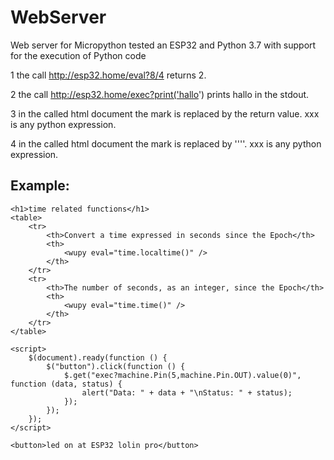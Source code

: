 # WebServer

Web server for Micropython tested an ESP32 and Python 3.7 with support for the execution of Python code

1 the call http://esp32.home/eval?8/4 returns 2.

2 the call http://esp32.home/exec?print('hallo') prints hallo in the stdout.

3 in the called html document the mark <wupy eval = 'xxx' /> is replaced by the return value. xxx is any python expression.

4 in the called html document the mark <wupy exec = 'xxx' /> is replaced by ''''. xxx is any python expression.

## Example:

    <h1>time related functions</h1>
    <table>
        <tr>
            <th>Convert a time expressed in seconds since the Epoch</th>
            <th>
                <wupy eval="time.localtime()" />
            </th>
        </tr>
        <tr>
            <th>The number of seconds, as an integer, since the Epoch</th>
            <th>
                <wupy eval="time.time()" />
            </th>
        </tr>
    </table>

    <script>
        $(document).ready(function () {
            $("button").click(function () {
                $.get("exec?machine.Pin(5,machine.Pin.OUT).value(0)", function (data, status) {
                    alert("Data: " + data + "\nStatus: " + status);
                });
            });
        });
    </script>

    <button>led on at ESP32 lolin pro</button>